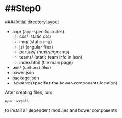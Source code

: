 ##Step0
====
####Initial directory layout<br />

* app/   (app-specific codes)<br />
	* css/  (static css)
	* img/  (static img)
	* js/  (angular files)
	* partials/   (html segments)
	* teams/	(static team info in json)
	* index.html  (the main page)
* test/   (unit test files)
* bower.json
* package.json
* .bowerrc  (specifies the bower-components location)<br />

After creating files, run:
```shell
npm install
```
to install all dependent modules and bower components